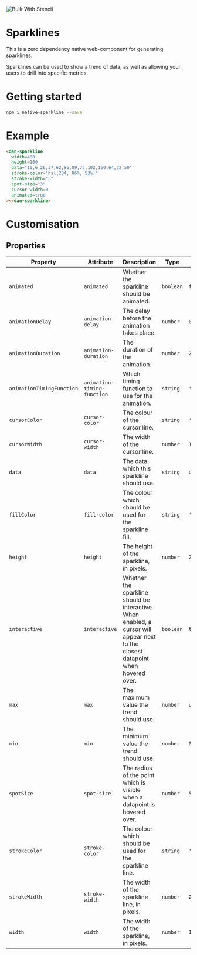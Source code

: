![Built With Stencil](https://img.shields.io/badge/-Built%20With%20Stencil-16161d.svg?logo=data%3Aimage%2Fsvg%2Bxml%3Bbase64%2CPD94bWwgdmVyc2lvbj0iMS4wIiBlbmNvZGluZz0idXRmLTgiPz4KPCEtLSBHZW5lcmF0b3I6IEFkb2JlIElsbHVzdHJhdG9yIDE5LjIuMSwgU1ZHIEV4cG9ydCBQbHVnLUluIC4gU1ZHIFZlcnNpb246IDYuMDAgQnVpbGQgMCkgIC0tPgo8c3ZnIHZlcnNpb249IjEuMSIgaWQ9IkxheWVyXzEiIHhtbG5zPSJodHRwOi8vd3d3LnczLm9yZy8yMDAwL3N2ZyIgeG1sbnM6eGxpbms9Imh0dHA6Ly93d3cudzMub3JnLzE5OTkveGxpbmsiIHg9IjBweCIgeT0iMHB4IgoJIHZpZXdCb3g9IjAgMCA1MTIgNTEyIiBzdHlsZT0iZW5hYmxlLWJhY2tncm91bmQ6bmV3IDAgMCA1MTIgNTEyOyIgeG1sOnNwYWNlPSJwcmVzZXJ2ZSI%2BCjxzdHlsZSB0eXBlPSJ0ZXh0L2NzcyI%2BCgkuc3Qwe2ZpbGw6I0ZGRkZGRjt9Cjwvc3R5bGU%2BCjxwYXRoIGNsYXNzPSJzdDAiIGQ9Ik00MjQuNywzNzMuOWMwLDM3LjYtNTUuMSw2OC42LTkyLjcsNjguNkgxODAuNGMtMzcuOSwwLTkyLjctMzAuNy05Mi43LTY4LjZ2LTMuNmgzMzYuOVYzNzMuOXoiLz4KPHBhdGggY2xhc3M9InN0MCIgZD0iTTQyNC43LDI5Mi4xSDE4MC40Yy0zNy42LDAtOTIuNy0zMS05Mi43LTY4LjZ2LTMuNkgzMzJjMzcuNiwwLDkyLjcsMzEsOTIuNyw2OC42VjI5Mi4xeiIvPgo8cGF0aCBjbGFzcz0ic3QwIiBkPSJNNDI0LjcsMTQxLjdIODcuN3YtMy42YzAtMzcuNiw1NC44LTY4LjYsOTIuNy02OC42SDMzMmMzNy45LDAsOTIuNywzMC43LDkyLjcsNjguNlYxNDEuN3oiLz4KPC9zdmc%2BCg%3D%3D&colorA=16161d&style=flat-square)

# Sparklines

This is a zero dependency native web-component for generating sparklines.

Sparklines can be used to show a trend of data, as well as allowing your users to drill into specific metrics.

# Getting started

```bash
npm i native-sparkline --save
```

# Example

```html
<dan-sparkline
  width=400
  height=100
  data="10,6,26,37,62,86,89,75,102,150,64,22,50"
  stroke-color="hsl(204, 86%, 53%)"
  stroke-width="3"
  spot-size="3"
  cursor-width=0
  animated=true
></dan-sparkline>
```

# Customisation

## Properties

| Property                  | Attribute                   | Description                                                                                                                      | Type      | Default             |
| ------------------------- | --------------------------- | -------------------------------------------------------------------------------------------------------------------------------- | --------- | ------------------- |
| `animated`                | `animated`                  | Whether the sparkline should be animated.                                                                                        | `boolean` | `false`             |
| `animationDelay`          | `animation-delay`           | The delay before the animation takes place.                                                                                      | `number`  | `0`                 |
| `animationDuration`       | `animation-duration`        | The duration of the animation.                                                                                                   | `number`  | `200`               |
| `animationTimingFunction` | `animation-timing-function` | Which timing function to use for the animation.                                                                                  | `string`  | `'linear'`          |
| `cursorColor`             | `cursor-color`              | The colour of the cursor line.                                                                                                   | `string`  | `'rgba(0,0,0,0.5)'` |
| `cursorWidth`             | `cursor-width`              | The width of the cursor line.                                                                                                    | `number`  | `1`                 |
| `data`                    | `data`                      | The data which this sparkline should use.                                                                                        | `string`  | `undefined`         |
| `fillColor`               | `fill-color`                | The colour which should be used for the sparkline fill.                                                                          | `string`  | `'rgba(0,0,0,0)'`   |
| `height`                  | `height`                    | The height of the sparkline, in pixels.                                                                                          | `number`  | `20`                |
| `interactive`             | `interactive`               | Whether the sparkline should be interactive. When enabled, a cursor will appear next to the closest datapoint when hovered over. | `boolean` | `true`              |
| `max`                     | `max`                       | The maximum value the trend should use.                                                                                          | `number`  | `undefined`         |
| `min`                     | `min`                       | The minimum value the trend should use.                                                                                          | `number`  | `0`                 |
| `spotSize`                | `spot-size`                 | The radius of the point which is visible when a datapoint is hovered over.                                                       | `number`  | `5`                 |
| `strokeColor`             | `stroke-color`              | The colour which should be used for the sparkline line.                                                                          | `string`  | `'rgba(0,0,0,1)'`   |
| `strokeWidth`             | `stroke-width`              | The width of the sparkline line, in pixels.                                                                                      | `number`  | `2`                 |
| `width`                   | `width`                     | The width of the sparkline, in pixels.                                                                                           | `number`  | `100`               |
